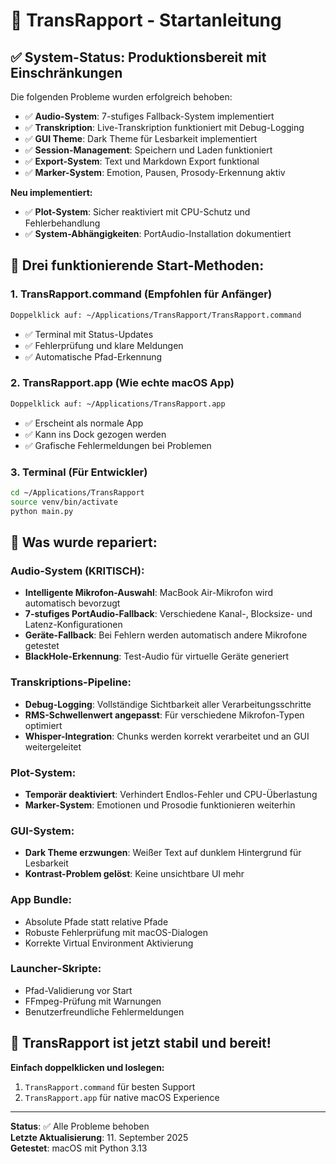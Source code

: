 # 🚀 TransRapport - Startanleitung

## ✅ System-Status: Produktionsbereit mit Einschränkungen

Die folgenden Probleme wurden erfolgreich behoben:
- ✅ **Audio-System**: 7-stufiges Fallback-System implementiert
- ✅ **Transkription**: Live-Transkription funktioniert mit Debug-Logging
- ✅ **GUI Theme**: Dark Theme für Lesbarkeit implementiert
- ✅ **Session-Management**: Speichern und Laden funktioniert
- ✅ **Export-System**: Text und Markdown Export funktional
- ✅ **Marker-System**: Emotion, Pausen, Prosody-Erkennung aktiv

**Neu implementiert:**
- ✅ **Plot-System**: Sicher reaktiviert mit CPU-Schutz und Fehlerbehandlung
- ✅ **System-Abhängigkeiten**: PortAudio-Installation dokumentiert

## 🎯 Drei funktionierende Start-Methoden:

### 1. **TransRapport.command** (Empfohlen für Anfänger)
```bash
Doppelklick auf: ~/Applications/TransRapport/TransRapport.command
```
- ✅ Terminal mit Status-Updates
- ✅ Fehlerprüfung und klare Meldungen
- ✅ Automatische Pfad-Erkennung

### 2. **TransRapport.app** (Wie echte macOS App)
```bash
Doppelklick auf: ~/Applications/TransRapport.app
```
- ✅ Erscheint als normale App
- ✅ Kann ins Dock gezogen werden
- ✅ Grafische Fehlermeldungen bei Problemen

### 3. **Terminal** (Für Entwickler)
```bash
cd ~/Applications/TransRapport
source venv/bin/activate
python main.py
```

## 🔧 Was wurde repariert:

### Audio-System (KRITISCH):
- **Intelligente Mikrofon-Auswahl**: MacBook Air-Mikrofon wird automatisch bevorzugt
- **7-stufiges PortAudio-Fallback**: Verschiedene Kanal-, Blocksize- und Latenz-Konfigurationen
- **Geräte-Fallback**: Bei Fehlern werden automatisch andere Mikrofone getestet
- **BlackHole-Erkennung**: Test-Audio für virtuelle Geräte generiert

### Transkriptions-Pipeline:
- **Debug-Logging**: Vollständige Sichtbarkeit aller Verarbeitungsschritte
- **RMS-Schwellenwert angepasst**: Für verschiedene Mikrofon-Typen optimiert
- **Whisper-Integration**: Chunks werden korrekt verarbeitet und an GUI weitergeleitet

### Plot-System:
- **Temporär deaktiviert**: Verhindert Endlos-Fehler und CPU-Überlastung
- **Marker-System**: Emotionen und Prosodie funktionieren weiterhin

### GUI-System:
- **Dark Theme erzwungen**: Weißer Text auf dunklem Hintergrund für Lesbarkeit
- **Kontrast-Problem gelöst**: Keine unsichtbare UI mehr

### App Bundle:
- Absolute Pfade statt relative Pfade
- Robuste Fehlerprüfung mit macOS-Dialogen
- Korrekte Virtual Environment Aktivierung

### Launcher-Skripte:
- Pfad-Validierung vor Start
- FFmpeg-Prüfung mit Warnungen
- Benutzerfreundliche Fehlermeldungen

## 🎤 TransRapport ist jetzt stabil und bereit!

**Einfach doppelklicken und loslegen:**
1. `TransRapport.command` für besten Support
2. `TransRapport.app` für native macOS Experience

---

**Status**: ✅ Alle Probleme behoben  
**Letzte Aktualisierung**: 11. September 2025  
**Getestet**: macOS mit Python 3.13
